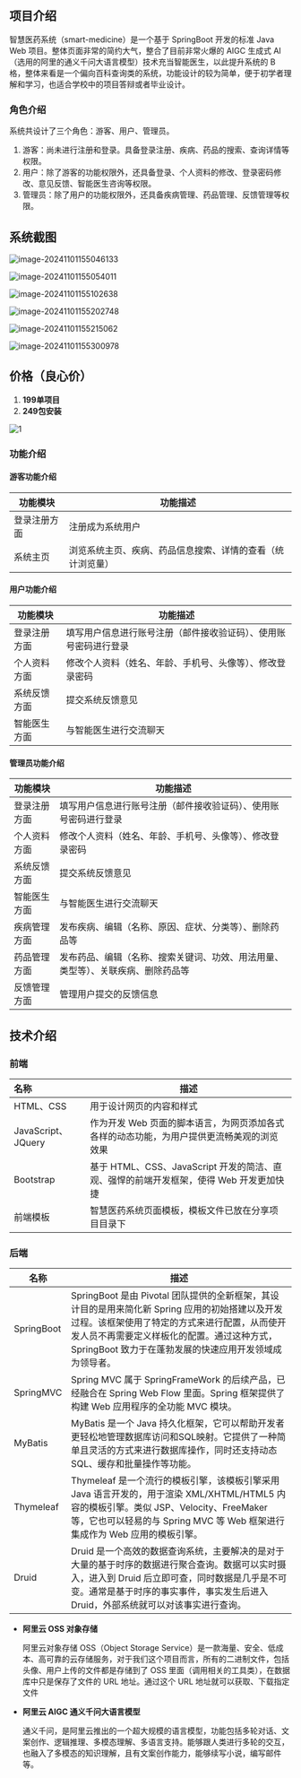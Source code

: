 ## 项目介绍

智慧医药系统（smart-medicine）是一个基于 SpringBoot 开发的标准 Java Web 项目。整体页面非常的简约大气，整合了目前非常火爆的 AIGC 生成式 AI（选用的阿里的通义千问大语言模型）技术充当智能医生，以此提升系统的 B 格，整体来看是一个偏向百科查询类的系统，功能设计的较为简单，便于初学者理解和学习，也适合学校中的项目答辩或者毕业设计。

### 角色介绍

系统共设计了三个角色：游客、用户、管理员。

1. 游客：尚未进行注册和登录。具备登录注册、疾病、药品的搜索、查询详情等权限。
2. 用户：除了游客的功能权限外，还具备登录、个人资料的修改、登录密码修改、意见反馈、智能医生咨询等权限。
3. 管理员：除了用户的功能权限外，还具备疾病管理、药品管理、反馈管理等权限。

## 系统截图

![image-20241101155046133](./assets/image-20241101155046133.png)

![image-20241101155054011](./assets/image-20241101155054011.png)

![image-20241101155102638](./assets/image-20241101155102638.png)

![image-20241101155202748](./assets/image-20241101155202748.png)

![image-20241101155215062](./assets/image-20241101155215062.png)

![image-20241101155300978](./assets/image-20241101155300978.png)

## 价格（良心价）

1. **199单项目**
2. **249包安装**

![1](./assets/1.jpg)

### 功能介绍

#### 游客功能介绍

| 功能模块     | 功能描述                                                   |
| ------------ | ---------------------------------------------------------- |
| 登录注册方面 | 注册成为系统用户                                           |
| 系统主页     | 浏览系统主页、疾病、药品信息搜索、详情的查看（统计浏览量） |

#### 用户功能介绍

| 功能模块     | 功能描述                                                     |
| ------------ | ------------------------------------------------------------ |
| 登录注册方面 | 填写用户信息进行账号注册（邮件接收验证码）、使用账号密码进行登录 |
| 个人资料方面 | 修改个人资料（姓名、年龄、手机号、头像等）、修改登录密码     |
| 系统反馈方面 | 提交系统反馈意见                                             |
| 智能医生方面 | 与智能医生进行交流聊天                                       |

#### 管理员功能介绍

| 功能模块     | 功能描述                                                     |
| ------------ | ------------------------------------------------------------ |
| 登录注册方面 | 填写用户信息进行账号注册（邮件接收验证码）、使用账号密码进行登录 |
| 个人资料方面 | 修改个人资料（姓名、年龄、手机号、头像等）、修改登录密码     |
| 系统反馈方面 | 提交系统反馈意见                                             |
| 智能医生方面 | 与智能医生进行交流聊天                                       |
| 疾病管理方面 | 发布疾病、编辑（名称、原因、症状、分类等）、删除药品等       |
| 药品管理方面 | 发布药品、编辑（名称、搜索关键词、功效、用法用量、类型等）、关联疾病、删除药品等 |
| 反馈管理方面 | 管理用户提交的反馈信息                                       |

## 技术介绍

### 前端

| 名称               | 描述                                                         |
| :----------------- | ------------------------------------------------------------ |
| HTML、CSS          | 用于设计网页的内容和样式                                     |
| JavaScript、JQuery | 作为开发 Web 页面的脚本语言，为网页添加各式各样的动态功能，为用户提供更流畅美观的浏览效果 |
| Bootstrap          | 基于 HTML、CSS、JavaScript 开发的简洁、直观、强悍的前端开发框架，使得 Web 开发更加快捷 |
| 前端模板           | 智慧医药系统页面模板，模板文件已放在分享项目目录下           |

### 后端

| 名称       | 描述                                                         |
| ---------- | ------------------------------------------------------------ |
| SpringBoot | SpringBoot 是由 Pivotal 团队提供的全新框架，其设计目的是用来简化新 Spring 应用的初始搭建以及开发过程。该框架使用了特定的方式来进行配置，从而使开发人员不再需要定义样板化的配置。通过这种方式，SpringBoot 致力于在蓬勃发展的快速应用开发领域成为领导者。 |
| SpringMVC  | Spring MVC 属于 SpringFrameWork 的后续产品，已经融合在 Spring Web Flow 里面。Spring 框架提供了构建 Web 应用程序的全功能 MVC 模块。 |
| MyBatis    | MyBatis 是一个 Java 持久化框架，它可以帮助开发者更轻松地管理数据库访问和SQL映射。它提供了一种简单且灵活的方式来进行数据库操作，同时还支持动态 SQL、缓存和批量操作等功能。 |
| Thymeleaf  | Thymeleaf 是一个流行的模板引擎，该模板引擎采用 Java 语言开发的，用于渲染 XML/XHTML/HTML5 内容的模板引擎。类似 JSP、Velocity、FreeMaker 等，它也可以轻易的与 Spring MVC 等 Web 框架进行集成作为 Web 应用的模板引擎。 |
| Druid      | Druid 是一个高效的数据查询系统，主要解决的是对于大量的基于时序的数据进行聚合查询。数据可以实时摄入，进入到 Druid 后立即可查，同时数据是几乎是不可变。通常是基于时序的事实事件，事实发生后进入 Druid，外部系统就可以对该事实进行查询。 |

- **阿里云 OSS 对象存储**

  阿里云对象存储 OSS（Object Storage Service）是一款海量、安全、低成本、高可靠的云存储服务，对于我们这个项目而言，所有的二进制文件，包括头像、用户上传的文件都是存储到了 OSS 里面（调用相关的工具类），在数据库中只是保存了文件的 URL 地址。通过这个 URL 地址就可以获取、下载指定文件

- **阿里云 AIGC 通义千问大语言模型**

  通义千问，是阿里云推出的一个超大规模的语言模型，功能包括多轮对话、文案创作、逻辑推理、多模态理解、多语言支持。能够跟人类进行多轮的交互，也融入了多模态的知识理解，且有文案创作能力，能够续写小说，编写邮件等。



